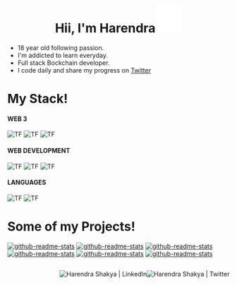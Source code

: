 <h1 align="center">
    Hii, I'm Harendra<img src="https://github.com/Kathryn-Jie/Kathryn-Jie/blob/main/wave.gif" width="60px"/>
</h1>

- 18 year old following passion.
- I'm addicted to learn everyday.
- Full stack Bockchain developer.
- I code daily and share my progress on [Twitter](https://twitter.com/harendrashakya_)

<h1 >My Stack!</h1>

<h4><strong>WEB 3</strong></h4>

<img alt="TF" src="https://img.shields.io/badge/HARDHAT-grey?style=for-the-badge&logo=hardhat&logoColor=Green"/> <img alt="TF" src="https://img.shields.io/badge/ETHERS-grey?style=for-the-badge&logo=ethers&logoColor=Green"/> <img alt="TF" src="https://img.shields.io/badge/Moralis-grey?style=for-the-badge&logo=moralis&logoColor=Green"/>

<h4><strong>WEB DEVELOPMENT</strong></h4>

<img alt="TF" src="https://img.shields.io/badge/NEXT JS-grey?style=for-the-badge&logo=Next.js&logoColor=Green"/> <img alt="TF" src="https://img.shields.io/badge/NODE_JS-grey?style=for-the-badge&logo=nodedotjs&logoColor=Green"/> <img alt="TF" src="https://img.shields.io/badge/Tailwind-grey?style=for-the-badge&logo=Tailwindcss&logoColor=Green"/>

<h4><strong>LANGUAGES</strong></h4>

<img alt="TF" src="https://img.shields.io/badge/TS-grey?style=for-the-badge&logo=typescript&logoColor=Green"/> <img alt="TF" src="https://img.shields.io/badge/solidity-grey?style=for-the-badge&logo=solidity&logoColor=Green"/>

<h1>Some of my Projects!</h1>

<p align="left">
    <a href="https://github.com/harendra-shakya/dex"><img width="282" src="https://denvercoder1-github-readme-stats.vercel.app/api/pin/?username=harendra-shakya&repo=dex&theme=react&show_icons=true&bg_color=00000000" alt="github-readme-stats"></a>
    <a href="https://github.com/Megabyte-143/stark-protocol"><img width="282" src="https://denvercoder1-github-readme-stats.vercel.app/api/pin/?username=Megabyte-143&repo=stark-protocol&theme=react&show_icons=true&bg_color=00000000" alt="github-readme-stats"></a>
    <a href="https://github.com/harendra-shakya/anonim"><img width="282" src="https://denvercoder1-github-readme-stats.vercel.app/api/pin/?username=harendra-shakya&repo=anonim&theme=react&show_icons=true&bg_color=00000000" alt="github-readme-stats"></a>
  <a href="https://github.com/harendra-shakya/nft-marketplace"><img width="282" src="https://denvercoder1-github-readme-stats.vercel.app/api/pin/?username=harendra-shakya&repo=nft-marketplace&theme=react&show_icons=true&bg_color=00000000" alt="github-readme-stats"></a>
    <a href="https://github.com/harendra-shakya/Polygon-Name-Service"><img width="282" src="https://denvercoder1-github-readme-stats.vercel.app/api/pin/?username=harendra-shakya&repo=Polygon-Name-Service&theme=react&show_icons=true&bg_color=00000000" alt="github-readme-stats"></a>   
        <a href="https://github.com/harendra-shakya/decentralized-lottery"><img width="282" src="https://denvercoder1-github-readme-stats.vercel.app/api/pin/?username=harendra-shakya&repo=decentralized-lottery&theme=react&show_icons=true&bg_color=00000000" alt="github-readme-stats"></a>       

##

<a href="https://twitter.com/harendrashakya_">
  <img align="right" alt="Harendra Shakya | Twitter "src="https://img.icons8.com/fluent/48/000000/twitter.png"/>
</a>
<a href="https://www.linkedin.com/in/harendra-shakya">
  <img align="right" alt="Harendra Shakya | LinkedIn "src="https://img.icons8.com/fluent/48/000000/linkedin.png"/>
</a>

<!---
harendra-shakya/harendra-shakya is a ✨ special ✨ repository because its `README.md` (this file) appears on your GitHub profile.
You can click the Preview link to take a look at your changes.
--->
